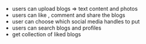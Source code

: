 - users can upload blogs => text content and photos 
- users can like , comment and share the blogs
- user can choose which social media handles to put 
- users can search blogs and profiles
- get collection of liked blogs 